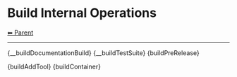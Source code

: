 # Build Internal Operations

<!-- TEMPLATE header 2 -->
[⬅ Parent ](../index.md)
<hr />

{__buildDocumentationBuild}
{__buildTestSuite}
{buildPreRelease}

{buildAddTool}
{buildContainer}
